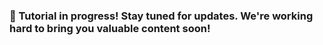 ### 🚧 Tutorial in progress! Stay tuned for updates. We're working hard to bring you valuable content soon!